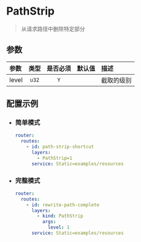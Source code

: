 # PathStrip

> 从请求路径中删除特定部分

## 参数

| 参数    |  类型   | 是否必须 | 默认值 | 描述    |
|:------|:-----:|:----:|:---:|:------|
| level | `u32` | `Y`  |     | 截取的级别 |

## 配置示例

- ### 简单模式

    ```yaml
    router:
      routes:
        - id: path-strip-shortcut
          layers:
            - PathStrip=1
          service: Static=examples/resources
    ```

- ### 完整模式

    ```yaml
    router:
      routes:
        - id: rewrite-path-complete
          layers:
            - kind: PathStrip
              args:
                level: 1
          service: Static=examples/resources
    ```